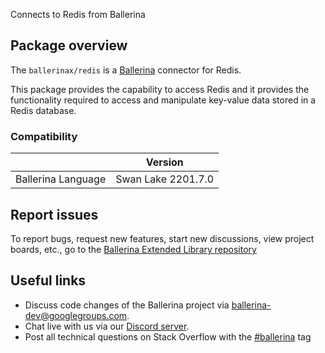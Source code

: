 Connects to Redis from Ballerina

## Package overview

The `ballerinax/redis` is a [Ballerina](https://ballerina.io/) connector for Redis.

This package provides the capability to access Redis and it provides the functionality required to access and manipulate key-value data stored in a Redis database.

### Compatibility
|                     | Version            |
|---------------------|--------------------|
| Ballerina Language  | Swan Lake 2201.7.0 |

## Report issues
To report bugs, request new features, start new discussions, view project boards, etc., go to the [Ballerina Extended Library repository](https://github.com/ballerina-platform/ballerina-extended-library)

## Useful links
- Discuss code changes of the Ballerina project via [ballerina-dev@googlegroups.com](mailto:ballerina-dev@googlegroups.com).
- Chat live with us via our [Discord server](https://discord.gg/ballerinalang).
- Post all technical questions on Stack Overflow with the [#ballerina](https://stackoverflow.com/questions/tagged/ballerina) tag

